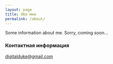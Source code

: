 ```yaml
---
layout: page
title: Обо мне
permalink: /about/
---
```


Some information about me. Sorry, coming soon...

### Контактная информация

[digitalduke@gmail.com](mailto:digitalduke@gmail.com)

